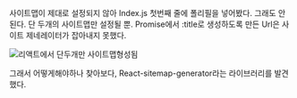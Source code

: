 사이트맵이 제대로 설정되지 않아
Index.js 첫번째 줄에 폴리필을 넣어봤다.
그래도 안된다. 단 두개의 사이트맵만 설정될 뿐.
Promise에서 :title로 생성하도록 만든 Url은 사이트 제네레이터가 잡아내지 못했다.

![리액트에서 단두개만 사이트맵형성됨](https://user-images.githubusercontent.com/35059428/70787160-77975c00-1dd1-11ea-90a9-b767a6b292ee.png)

그래서 어떻게해야하나 찾아보다, React-sitemap-generator라는 라이브러리를 발견했다.
